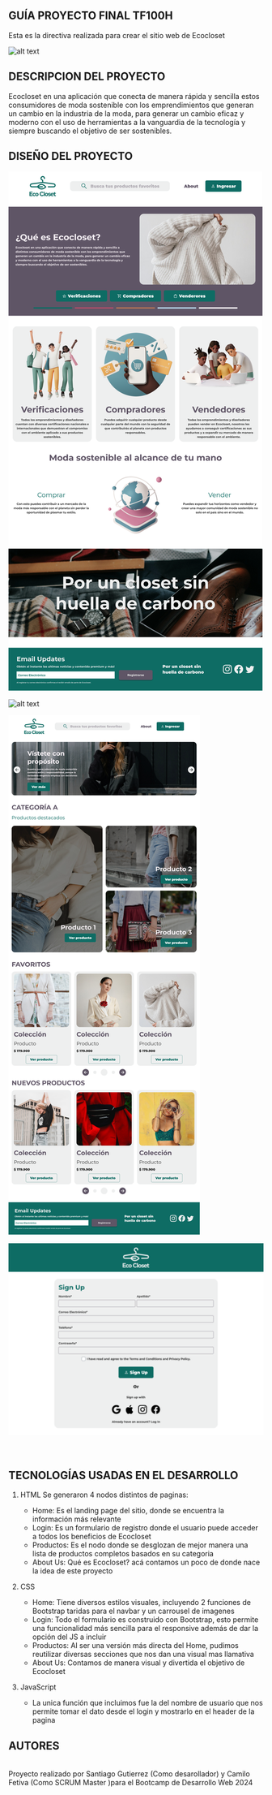 ## GUÍA PROYECTO FINAL TF100H


Esta es la directiva realizada para crear el sitio web de Ecocloset

![alt text](img-development.gif)

## DESCRIPCION DEL PROYECTO

Ecocloset en una aplicación que conecta de manera rápida y sencilla estos consumidores de moda sostenible con los emprendimientos que generan un cambio en la industria de la moda, para generar un cambio eficaz y moderno con el uso de herramientas a la vanguardia de la tecnología y siempre buscando el objetivo de ser sostenibles.

## DISEÑO DEL PROYECTO

![alt text](About.png)

![alt text](Home.png)

![alt text](<Lista Productos.png>)

![alt text](SignUp.png)
</br>
</br>
</br>

## TECNOLOGÍAS USADAS EN EL DESARROLLO

1. HTML 
    Se generaron 4 nodos distintos de paginas:
    * Home: Es el landing page del sitio, donde se encuentra la información más relevante
    * Login: Es un formulario de registro donde el usuario puede acceder a todos los beneficios de Ecocloset
    * Productos: Es el nodo donde se desglozan de mejor manera una lista de productos completos basados en su categoria
    * About Us: Qué es Ecocloset? acá contamos un poco de donde nace la idea de este proyecto

2. CSS
    * Home: Tiene diversos estilos visuales, incluyendo 2 funciones de Bootstrap taridas para el navbar y un carrousel de imagenes
    * Login: Todo el formulario es construido con Bootstrap, esto permite una funcionalidad más sencilla para el responsive además de dar la opción del JS a incluir
    * Productos: Al ser una versión más directa del Home, pudimos reutilizar diversas secciones que nos dan una visual mas llamativa
    * About Us: Contamos de manera visual y divertida el objetivo de Ecocloset

3. JavaScript
    * La unica función que incluimos fue la del nombre de usuario que nos permite tomar el dato desde el login y mostrarlo en el header de la pagina


## AUTORES
<br> Proyecto realizado por Santiago Gutierrez (Como desarollador) y Camilo Fetiva (Como SCRUM Master )para el Bootcamp de Desarrollo Web 2024 </br>